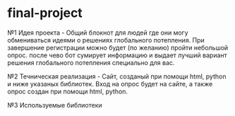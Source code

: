 # final-project


№1 Идея проекта - Общий блокнот для людей где они могу обмениваться идеями о решениях глобального потепления. При завершение регистрации можно будет (по желанию) пройти небольшой опрос. после чево бот сумирует информацию и выдает лучший вариант решения глобального потепления специально для вас.

№2 Течническая реализация - Сайт, созданый при помощи html, python и ниже указаных библиотек. Вход на опрос будет на сайте, а также опрос создан при помощи html, python.


№3 Используемые библиотеки
